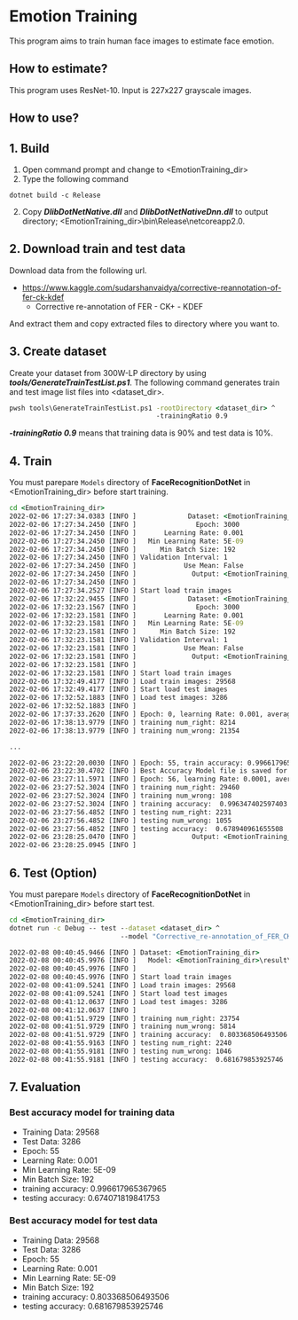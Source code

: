 ﻿# Emotion Training
 
This program aims to train human face images to estimate face emotion.

## How to estimate?

This program uses ResNet-10. Input is 227x227 grayscale images.

## How to use?

## 1. Build

1. Open command prompt and change to &lt;EmotionTraining_dir&gt;
1. Type the following command
````
dotnet build -c Release
````
2. Copy ***DlibDotNetNative.dll*** and ***DlibDotNetNativeDnn.dll*** to output directory; &lt;EmotionTraining_dir&gt;\bin\Release\netcoreapp2.0.

## 2. Download train and test data

Download data from the following url.

- https://www.kaggle.com/sudarshanvaidya/corrective-reannotation-of-fer-ck-kdef
  - Corrective re-annotation of FER - CK+ - KDEF

And extract them and copy extracted files to directory where you want to.

## 3. Create dataset

Create your dataset from 300W-LP directory by using ***tools/GenerateTrainTestList.ps1***.
The following command generates train and test image list files into <dataset_dir>.

````cmd
pwsh tools\GenerateTrainTestList.ps1 -rootDirectory <dataset_dir> ^
                                     -trainingRatio 0.9
````

***-trainingRatio 0.9*** means that training data is 90% and test data is 10%.

## 4. Train

You must parepare `Models` directory of **FaceRecognitionDotNet** in <EmotionTraining_dir> before start training.

````cmd
cd <EmotionTraining_dir>
2022-02-06 17:27:34.0383 [INFO ]             Dataset: <EmotionTraining_dir> 
2022-02-06 17:27:34.2450 [INFO ]               Epoch: 3000 
2022-02-06 17:27:34.2450 [INFO ]       Learning Rate: 0.001 
2022-02-06 17:27:34.2450 [INFO ]   Min Learning Rate: 5E-09 
2022-02-06 17:27:34.2450 [INFO ]      Min Batch Size: 192 
2022-02-06 17:27:34.2450 [INFO ] Validation Interval: 1 
2022-02-06 17:27:34.2450 [INFO ]            Use Mean: False 
2022-02-06 17:27:34.2450 [INFO ]              Output: <EmotionTraining_dir>\result 
2022-02-06 17:27:34.2450 [INFO ]  
2022-02-06 17:27:34.2527 [INFO ] Start load train images 
2022-02-06 17:32:22.9455 [INFO ]             Dataset: <EmotionTraining_dir> 
2022-02-06 17:32:23.1567 [INFO ]               Epoch: 3000 
2022-02-06 17:32:23.1581 [INFO ]       Learning Rate: 0.001 
2022-02-06 17:32:23.1581 [INFO ]   Min Learning Rate: 5E-09 
2022-02-06 17:32:23.1581 [INFO ]      Min Batch Size: 192 
2022-02-06 17:32:23.1581 [INFO ] Validation Interval: 1 
2022-02-06 17:32:23.1581 [INFO ]            Use Mean: False 
2022-02-06 17:32:23.1581 [INFO ]              Output: <EmotionTraining_dir>\result 
2022-02-06 17:32:23.1581 [INFO ]  
2022-02-06 17:32:23.1581 [INFO ] Start load train images 
2022-02-06 17:32:49.4177 [INFO ] Load train images: 29568 
2022-02-06 17:32:49.4177 [INFO ] Start load test images 
2022-02-06 17:32:52.1883 [INFO ] Load test images: 3286 
2022-02-06 17:32:52.1883 [INFO ]  
2022-02-06 17:37:33.2620 [INFO ] Epoch: 0, learning Rate: 0.001, average loss: 1.83685714839136 
2022-02-06 17:38:13.9779 [INFO ] training num_right: 8214 
2022-02-06 17:38:13.9779 [INFO ] training num_wrong: 21354 

...

2022-02-06 23:22:20.0030 [INFO ] Epoch: 55, train accuracy: 0.996617965367965, test accuracy: 0.674071819841753 
2022-02-06 23:22:30.4702 [INFO ] Best Accuracy Model file is saved for train [0.996617965367965] 
2022-02-06 23:27:11.5971 [INFO ] Epoch: 56, learning Rate: 0.0001, average loss: 0.0236947398526919 
2022-02-06 23:27:52.3024 [INFO ] training num_right: 29460 
2022-02-06 23:27:52.3024 [INFO ] training num_wrong: 108 
2022-02-06 23:27:52.3024 [INFO ] training accuracy:  0.996347402597403 
2022-02-06 23:27:56.4852 [INFO ] testing num_right: 2231 
2022-02-06 23:27:56.4852 [INFO ] testing num_wrong: 1055 
2022-02-06 23:27:56.4852 [INFO ] testing accuracy:  0.678940961655508 
2022-02-06 23:28:25.0470 [INFO ]              Output: <EmotionTraining_dir>\result 
2022-02-06 23:28:25.0945 [INFO ]  
````

## 6. Test (Option)

You must parepare `Models` directory of **FaceRecognitionDotNet** in <EmotionTraining_dir> before start test.

````cmd
cd <EmotionTraining_dir>
dotnet run -c Debug -- test --dataset <dataset_dir> ^
                            --model "Corrective_re-annotation_of_FER_CK+_KDEF-mlp_3000_5E-05_5E-09_512.dat"

2022-02-08 00:40:45.9466 [INFO ] Dataset: <EmotionTraining_dir>
2022-02-08 00:40:45.9976 [INFO ]   Model: <EmotionTraining_dir>\result\Corrective_re-annotation_of_FER_CK+_KDEF-cnn_3000_0.001_5E-09_192_test_best_0.681679853925746.dat
2022-02-08 00:40:45.9976 [INFO ]
2022-02-08 00:40:45.9976 [INFO ] Start load train images
2022-02-08 00:41:09.5241 [INFO ] Load train images: 29568
2022-02-08 00:41:09.5241 [INFO ] Start load test images
2022-02-08 00:41:12.0637 [INFO ] Load test images: 3286
2022-02-08 00:41:12.0637 [INFO ]
2022-02-08 00:41:51.9729 [INFO ] training num_right: 23754
2022-02-08 00:41:51.9729 [INFO ] training num_wrong: 5814
2022-02-08 00:41:51.9729 [INFO ] training accuracy:  0.803368506493506
2022-02-08 00:41:55.9163 [INFO ] testing num_right: 2240
2022-02-08 00:41:55.9181 [INFO ] testing num_wrong: 1046
2022-02-08 00:41:55.9181 [INFO ] testing accuracy:  0.681679853925746
````

## 7. Evaluation

### Best accuracy model for training data

* Training Data: 29568
* Test Data: 3286
* Epoch: 55
* Learning Rate: 0.001
* Min Learning Rate: 5E-09
* Min Batch Size: 192
* training accuracy: 0.996617965367965
* testing accuracy: 0.674071819841753

### Best accuracy model for test data

* Training Data: 29568
* Test Data: 3286
* Epoch: 55
* Learning Rate: 0.001
* Min Learning Rate: 5E-09
* Min Batch Size: 192
* training accuracy: 0.803368506493506
* testing accuracy: 0.681679853925746